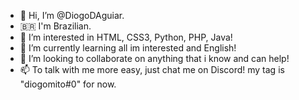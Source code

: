 - 👋 Hi, I’m @DiogoDAguiar.
-  🇧🇷  I'm Brazilian. 
- 👀 I’m interested in HTML, CSS3, Python, PHP, Java!
- 🌱 I’m currently learning all im interested and English!
- 💞️ I’m looking to collaborate on anything that i know and can help!
- 📫 To talk with me more easy, just chat me on Discord! my tag is "diogomito#0" for now.

<!---
DiogoDAguiar/DiogoDAguiar is a ✨ special ✨ repository because its `README.md` (this file) appears on your GitHub profile.
You can click the Preview link to take a look at your changes.
--->
